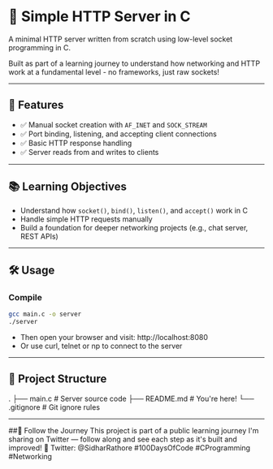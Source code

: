# 🧠 Simple HTTP Server in C

A minimal HTTP server written from scratch using low-level socket programming in C.

Built as part of a learning journey to understand how networking and HTTP work at a fundamental level - no frameworks, just raw sockets!

---

## 🚀 Features

- ✅ Manual socket creation with `AF_INET` and `SOCK_STREAM`
- ✅ Port binding, listening, and accepting client connections
- ✅ Basic HTTP response handling
- ✅ Server reads from and writes to clients

---

## 📚 Learning Objectives

- Understand how `socket()`, `bind()`, `listen()`, and `accept()` work in C
- Handle simple HTTP requests manually
- Build a foundation for deeper networking projects (e.g., chat server, REST APIs)

---

## 🛠️ Usage

### Compile
```bash
gcc main.c -o server
./server
```
- Then open your browser and visit: http://localhost:8080
- Or use curl, telnet or np to connect to the server

---

## 📂 Project Structure
.
├── main.c         # Server source code
├── README.md      # You're here!
└── .gitignore     # Git ignore rules

---

##🧵 Follow the Journey
This project is part of a public learning journey I'm sharing on Twitter — follow along and see each step as it's built and improved!
📲 Twitter: @SidharRathore
#100DaysOfCode #CProgramming #Networking
